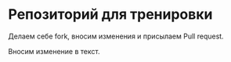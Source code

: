 # Репозиторий для тренировки

Делаем себе fork, вносим изменения и присылаем Pull request.

Вносим изменение в текст.
